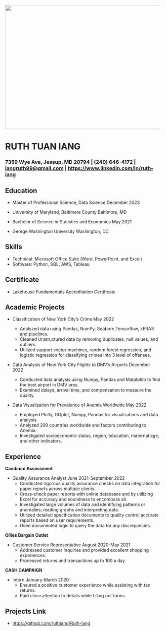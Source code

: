 <img src="https://github.com/ruthiang/UMBC-DATA606-FALL2023-THURSDAY/assets/98433448/124acecd-6cbb-4166-bd01-21f43665bfb1|height=20|width=10" width="600" height="400">

# RUTH TUAN IANG 
### 7359 Wye Ave, Jessup, MD 20794 | (240) 646-4172 | iangruth99@gmail.com | https://www.linkedin.com/in/ruth-iang

## Education
- Master of Professional Science, Data Science				December 2023
- University of Maryland, Baltimore County				                Baltimore, MD
  
- Bachelor of Science in Statistics and Economics  					May 2021
- George Washington University								Washington, DC
			             							
## Skills
- Technical: Microsoft Office Suite (Word, PowerPoint, and Excel)
- Software: Python, SQL, AWS, Tableau

## Certificate
- Lakehouse Fundamentals Accreditation Certificate

## Academic Projects
- Classification of New York City’s Crime						            May 2022
	- Analyzed data using Pandas, NumPy, Seaborn,Tensorflow, kERAS and pipelines.
 	- Cleaned Unstructured data by removing duplicates, null values, and outliers.
	- Utilized support vector machines, random forest regression, and logistic regression for classifying crimes into 3 level of offenses.
   
- Data Analysis of New York City Flights to DMV’s Airports                                          December 2022
	- Conducted data analysis using Numpy, Pandas and Matplotlib to find the best airport in DMV area.
	- Examined delays, arrival time, and compensation to measure the quality.
   
- Data Visualization for Prevalence of Anemia Worldwide			                            May 2022
	- Employed Plotly, GGplot, Numpy, Pandas for visualizations and data analysis.
	- Analyzed 200 countries worldwide and factors contributing to Anemia.
	- Investigated socioeconomic status, region, education, maternal age, and other indicators.

## Experience
**Cambium Assessment**
- Quality Assurance Analyst					           		            June 2021-September 2022
	- Conducted rigorous quality assurance checks on data integration for paper reports across multiple clients.
	- Cross-check paper reports with online databases and by utilizing Excel for accuracy and soundness to encompass all.
	- Investigated large volumes of data and identifying patterns or anomalies; reading graphs and interpreting data.
 	- Utilized detailed specification documents to quality control accurate reports based on user requirements.
  	- Used documented logic to query the data for any discrepancies.

**Ollies Bargain Outlet** 
- Customer Service Representative						           	     August 2020-May 2021
	- Addressed customer inquiries and provided excellent shopping experiences.
	- Processed returns and transactions up to 100 a day.
   
**CASH CAMPAIGN**
- Intern											     January-March 2020
	- Ensured a positive customer experience while assisting with tax returns.
	- Paid close attention to details while filling out forms.
## Projects Link
- https://github.com/ruthiang/Ruth-Iang
